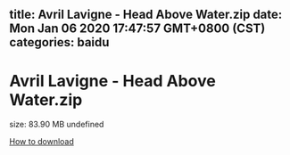 
title: Avril Lavigne - Head Above Water.zip
date: Mon Jan 06 2020 17:47:57 GMT+0800 (CST)    
categories: baidu
---

# Avril Lavigne - Head Above Water.zip
size: 83.90 MB
 undefined
 

[How to download](https://bpcam.bemobtrk.com/go/2ceec3aa-1ca2-46d6-b9ff-aaa5c184517c?jno=1682)